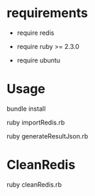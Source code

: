 # requirements

  * require redis

  * require ruby >= 2.3.0

  * require ubuntu

# Usage

  bundle install

  ruby importRedis.rb

  ruby generateResultJson.rb

# CleanRedis
  ruby cleanRedis.rb
